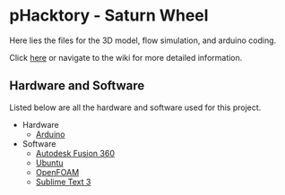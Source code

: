 # pHacktory - Saturn Wheel
Here lies the files for the 3D model, flow simulation, and arduino coding.

Click [here](https://pdoan017.github.io/saturnWheel/) or navigate to the wiki for more detailed information.
## Hardware and Software
Listed below are all the hardware and software used for this project.
* Hardware
  * [Arduino](https://www.arduino.cc/)
* Software
  * [Autodesk Fusion 360](https://www.autodesk.com/products/fusion-360/overview)
  * [Ubuntu](https://www.ubuntu.com/)
  * [OpenFOAM](https://openfoam.org/)
  * [Sublime Text 3](https://www.sublimetext.com/)
